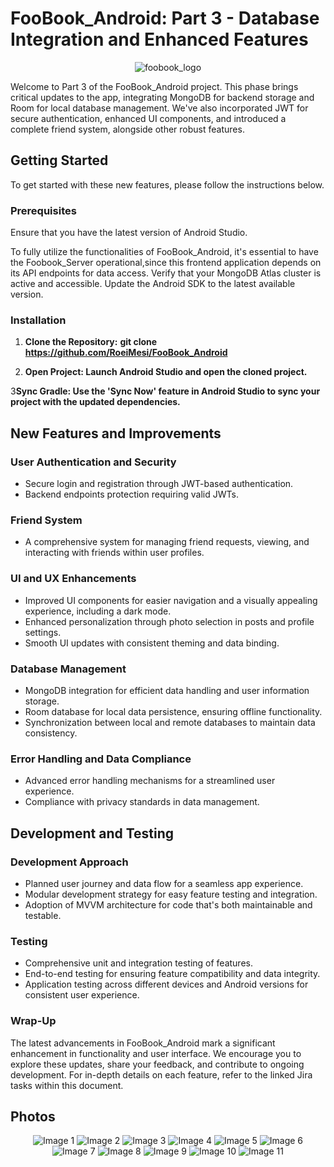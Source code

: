 # FooBook_Android: Part 3 - Database Integration and Enhanced Features
<p align="center">
  <img src="https://github.com/RoeiMesi/FooBook_Android/assets/23407020/3d17bb9e-deb7-4f75-a8d4-13802d6e0e38" alt="foobook_logo">
</p>

Welcome to Part 3 of the FooBook_Android project. This phase brings critical updates to the app, integrating MongoDB for backend storage and Room for local database management. We've also incorporated JWT for secure authentication, enhanced UI components, and introduced a complete friend system, alongside other robust features.

## Getting Started
To get started with these new features, please follow the instructions below.

### Prerequisites
Ensure that you have the latest version of Android Studio.

To fully utilize the functionalities of FooBook_Android, it's essential to have the Foobook_Server
operational,since this frontend application depends on its API endpoints for data access.
Verify that your MongoDB Atlas cluster is active and accessible.
Update the Android SDK to the latest available version.

### Installation
1. **Clone the Repository:**
   **git clone https://github.com/RoeiMesi/FooBook_Android**
   
2. **Open Project: Launch Android Studio and open the cloned project.**

3**Sync Gradle: Use the 'Sync Now' feature in Android Studio to sync your project with the updated dependencies.**


## New Features and Improvements

### User Authentication and Security
- Secure login and registration through JWT-based authentication.
- Backend endpoints protection requiring valid JWTs.

### Friend System
- A comprehensive system for managing friend requests, viewing, and interacting with friends within user profiles.

### UI and UX Enhancements
- Improved UI components for easier navigation and a visually appealing experience, including a dark mode.
- Enhanced personalization through photo selection in posts and profile settings.
- Smooth UI updates with consistent theming and data binding.

### Database Management
- MongoDB integration for efficient data handling and user information storage.
- Room database for local data persistence, ensuring offline functionality.
- Synchronization between local and remote databases to maintain data consistency.

### Error Handling and Data Compliance
- Advanced error handling mechanisms for a streamlined user experience.
- Compliance with privacy standards in data management.

## Development and Testing
### Development Approach
- Planned user journey and data flow for a seamless app experience.
- Modular development strategy for easy feature testing and integration.
- Adoption of MVVM architecture for code that's both maintainable and testable.

### Testing
- Comprehensive unit and integration testing of features.
- End-to-end testing for ensuring feature compatibility and data integrity.
- Application testing across different devices and Android versions for consistent user experience.

### Wrap-Up
The latest advancements in FooBook_Android mark a significant enhancement in functionality and user interface. We encourage you to explore these updates, share your feedback, and contribute to ongoing development.
For in-depth details on each feature, refer to the linked Jira tasks within this document.

## Photos
<div align="center">
  <img src="https://github.com/RoeiMesi/FakeFooBook_Android/assets/23407020/7976fecf-f863-4611-ab4f-31cdafe62632" alt="Image 1">
  <img src="https://github.com/RoeiMesi/FakeFooBook_Android/assets/23407020/8e4ac62c-daa7-4b1e-b255-cb64270deeec" alt="Image 2">
  <img src="https://github.com/RoeiMesi/FakeFooBook_Android/assets/23407020/b3186cb0-e58d-4b1c-b4e8-09854ddfc95f" alt="Image 3">
  <img src="https://github.com/RoeiMesi/FakeFooBook_Android/assets/23407020/1b7ad99d-61c1-4976-82b3-c6e948824e79" alt="Image 4">
  <img src="https://github.com/RoeiMesi/FakeFooBook_Android/assets/23407020/4ddac3ce-d4ac-4a2f-8800-3602efb4b39f" alt="Image 5">
  <img src="https://github.com/RoeiMesi/FakeFooBook_Android/assets/23407020/53cbd007-57c0-4762-8871-4a5c5fc14ba9" alt="Image 6">
  <img src="https://github.com/RoeiMesi/FakeFooBook_Android/assets/23407020/b0c3f749-61af-40e6-911e-fe14caebdd8c" alt="Image 7">
  <img src="https://github.com/RoeiMesi/FakeFooBook_Android/assets/23407020/c62bc21d-ba18-4171-93ab-1579f0d6315f" alt="Image 8">
  <img src="https://github.com/RoeiMesi/FakeFooBook_Android/assets/23407020/6b59bb92-6a10-498e-a79d-4839fe87652d" alt="Image 9">
  <img src="https://github.com/RoeiMesi/FakeFooBook_Android/assets/23407020/0e448103-6319-413d-9611-48abdfc2e987" alt="Image 10">
  <img src="https://github.com/RoeiMesi/FakeFooBook_Android/assets/23407020/4e2f818b-6658-4dd7-981e-209ce5534638" alt="Image 11">
</div>
